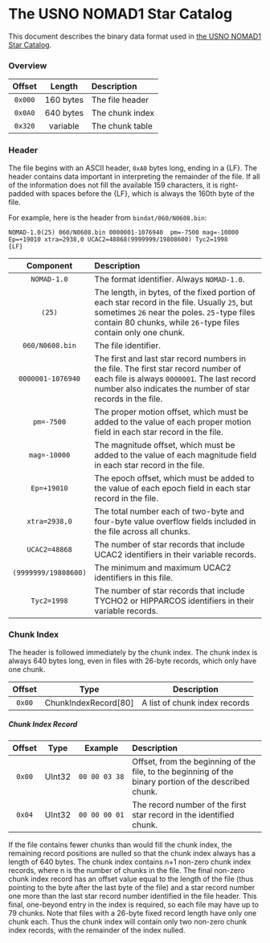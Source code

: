 # The USNO NOMAD1 Star Catalog #

This document describes the binary data format used in [the USNO NOMAD1 Star Catalog](http://vizier.cfa.harvard.edu/viz-bin/ftp-index?/ftp/cats/bincats/NOMAD1).
### Overview ###

|Offset |Length   |Description
|:-----:|:-------:|:----------
|`0x000`|160 bytes|The file header
|`0x0A0`|640 bytes|The chunk index
|`0x320`|variable |The chunk table

### Header ###
The file begins with an ASCII header, `0xA0` bytes long, ending in a {LF}. The header contains data important in interpreting the remainder of the file. If all of the information does not fill the available 159 characters, it is right-padded with spaces before the {LF}, which is always the 160th byte of the file.

For example, here is the header from `bindat/060/N0608.bin`:

```
NOMAD-1.0(25) 060/N0608.bin 0000001-1076940  pm=-7500 mag=-10000 Ep=+19010 xtra=2938,0 UCAC2=48868(9999999/19808600) Tyc2=1998                                 {LF}
```

| Component          | Description
|:------------------:|:------------
|`NOMAD‑1.0`         |The format identifier. Always `NOMAD‑1.0`.
|`(25)`              |The length, in bytes, of the fixed portion of each star record in the file. Usually `25`, but sometimes `26` near the poles. `25`-type files contain 80 chunks, while `26`-type files contain only one chunk.
|`060/N0608.bin`     |The file identifier.
|`0000001-1076940`   |The first and last star record numbers in the file. The first star record number of each file is always `0000001`. The last record number also indicates the number of star records in the file.
|`pm=-7500`          |The proper motion offset, which must be added to the value of each proper motion field in each star record in the file.
|`mag=-10000`        |The magnitude offset, which must be added to the value of each magnitude field in each star record in the file.
|`Ep=+19010`         |The epoch offset, which must be added to the value of each epoch field in each star record in the file.
|`xtra=2938,0`       |The total number each of two-byte and four-byte value overflow fields included in the file across all chunks.
|`UCAC2=48868`       |The number of star records that include UCAC2 identifiers in their variable records.
|`(9999999/19808600)`|The minimum and maximum UCAC2 identifiers in this file.
|`Tyc2=1998`         |The number of star records that include TYCHO2 or HIPPARCOS identifiers in their variable records.

### Chunk Index ###

The header is followed immediately by the chunk index. The chunk index is always 640 bytes long, even in files with 26-byte records, which only have one chunk.

|Offset|Type                |Description
|:----:|:------------------:|-----------
|`0x00`|ChunkIndexRecord[80]|A list of chunk index records

##### Chunk Index Record #####

|Offset|Type  |Example|Description
|:----:|:----:|:-----:|:----------
|`0x00`|UInt32|`00 00 03 38`|Offset, from the beginning of the file, to the beginning of the binary portion of the described chunk.
|`0x04`|UInt32|`00 00 00 01`|The record number of the first star record in the identified chunk.

If the file contains fewer chunks than would fill the chunk index, the remaining record positions are nulled so that the chunk index always has a length of 640 bytes.
The chunk index contains n+1 non-zero chunk index records, where n is the number of chunks in the file. The final non-zero chunk index record has an offset value equal to the length of the file (thus pointing to the byte after the last byte of the file) and a star record number one more than the last star record number identified in the file header. This final, one-beyond entry in the index is required, so each file may have up to 79 chunks.
Note that files with a 26-byte fixed record length have only one chunk each. Thus the chunk index will contain only two non-zero chunk index records, with the remainder of the index nulled.

